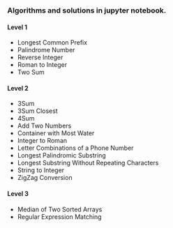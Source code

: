 ### Algorithms and solutions in jupyter notebook.

#### Level 1

- Longest Common Prefix
- Palindrome Number
- Reverse Integer
- Roman to Integer
- Two Sum

#### Level 2

- 3Sum
- 3Sum Closest
- 4Sum
- Add Two Numbers
- Container with Most Water
- Integer to Roman
- Letter Combinations of a Phone Number
- Longest Palindromic Substring
- Longest Substring Without Repeating Characters
- String to Integer
- ZigZag Conversion

#### Level 3 

- Median of Two Sorted Arrays
- Regular Expression Matching
